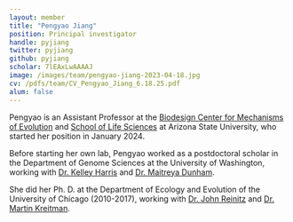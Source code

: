 ```yaml
---
layout: member
title: "Pengyao Jiang"
position: Principal investigator
handle: pyjiang
twitter: pyjiang
github: pyjiang
scholar: 7lEAxLwAAAAJ
image: /images/team/pengyao-jiang-2023-04-18.jpg
cv: /pdfs/team/CV_Pengyao_Jiang_6.18.25.pdf
alum: false
---
```

Pengyao is an Assistant Professor at the [Biodesign Center for Mechanisms of Evolution] and [School of Life Sciences] at Arizona State University, who started her position in January 2024.

Before starting her own lab, Pengyao worked as a postdoctoral scholar in the Department of Genome Sciences at the University of Washington, working with
[Dr. Kelley Harris] and [Dr. Maitreya Dunham].

She did her  Ph. D. at the Department of Ecology and Evolution of the University of Chicago (2010-2017), working with [Dr. John Reinitz] and [Dr. Martin Kreitman].


[Biodesign Center for Mechanisms of Evolution]: https://biodesign.asu.edu/mechanisms-of-evolution/
[School of Life Sciences]: https://sols.asu.edu/
[Dr. Kelley Harris]: https://www.gs.washington.edu/faculty/harris.htm
[Dr. Maitreya Dunham]: https://www.gs.washington.edu/faculty/dunham.htm
[Dr. John Reinitz]: https://ecologyandevolution.uchicago.edu/faculty/john-reinitz-phd
[Dr. Martin Kreitman]: https://openwetware.org/wiki/Kreitman:Contact
